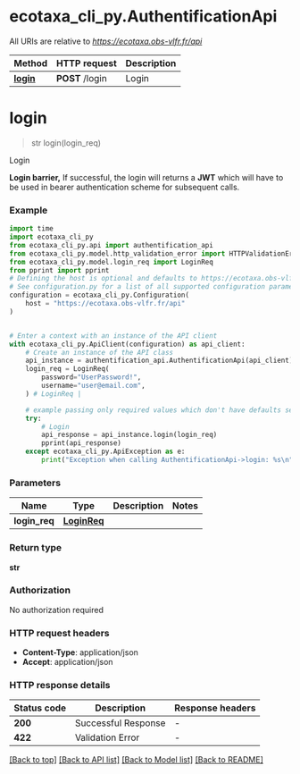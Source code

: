 # ecotaxa_cli_py.AuthentificationApi

All URIs are relative to *https://ecotaxa.obs-vlfr.fr/api*

Method | HTTP request | Description
------------- | ------------- | -------------
[**login**](AuthentificationApi.md#login) | **POST** /login | Login


# **login**
> str login(login_req)

Login

**Login barrier,**   If successful, the login will returns a **JWT** which will have to be used in bearer authentication scheme for subsequent calls.

### Example


```python
import time
import ecotaxa_cli_py
from ecotaxa_cli_py.api import authentification_api
from ecotaxa_cli_py.model.http_validation_error import HTTPValidationError
from ecotaxa_cli_py.model.login_req import LoginReq
from pprint import pprint
# Defining the host is optional and defaults to https://ecotaxa.obs-vlfr.fr/api
# See configuration.py for a list of all supported configuration parameters.
configuration = ecotaxa_cli_py.Configuration(
    host = "https://ecotaxa.obs-vlfr.fr/api"
)


# Enter a context with an instance of the API client
with ecotaxa_cli_py.ApiClient(configuration) as api_client:
    # Create an instance of the API class
    api_instance = authentification_api.AuthentificationApi(api_client)
    login_req = LoginReq(
        password="UserPassword!",
        username="user@email.com",
    ) # LoginReq | 

    # example passing only required values which don't have defaults set
    try:
        # Login
        api_response = api_instance.login(login_req)
        pprint(api_response)
    except ecotaxa_cli_py.ApiException as e:
        print("Exception when calling AuthentificationApi->login: %s\n" % e)
```


### Parameters

Name | Type | Description  | Notes
------------- | ------------- | ------------- | -------------
 **login_req** | [**LoginReq**](LoginReq.md)|  |

### Return type

**str**

### Authorization

No authorization required

### HTTP request headers

 - **Content-Type**: application/json
 - **Accept**: application/json


### HTTP response details

| Status code | Description | Response headers |
|-------------|-------------|------------------|
**200** | Successful Response |  -  |
**422** | Validation Error |  -  |

[[Back to top]](#) [[Back to API list]](../README.md#documentation-for-api-endpoints) [[Back to Model list]](../README.md#documentation-for-models) [[Back to README]](../README.md)

